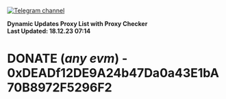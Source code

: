 [![Telegram channel](https://img.shields.io/endpoint?url=https://runkit.io/damiankrawczyk/telegram-badge/branches/master?url=https://t.me/n4z4v0d)](https://t.me/n4z4v0d) 

**Dynamic Updates Proxy List with Proxy Checker**  
**Last Updated: 18.12.23 07:14**

# DONATE (_any evm_) - 0xDEADf12DE9A24b47Da0a43E1bA70B8972F5296F2
